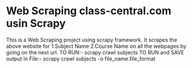 # Web Scraping  class-central.com usin Scrapy
This is a Web Scraping project using scrapy framework. It scrapes the above website for 1.Subject Name 2.Course Name on all the webpages by going on the next url. TO RUN:- scrapy crawl subjects TO RUN and SAVE output in File:- scrapy crawl subjects -o file_name.file_format
